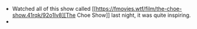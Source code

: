 - Watched all of this show called [[https://fmovies.wtf/film/the-choe-show.41rqk/92o1lv8][The Choe Show]] last night, it was quite inspiring.
-